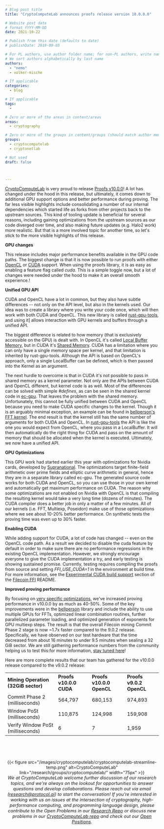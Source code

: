 ```yaml
---
# Blog post title
title: "CryptoComputeLab announces proofs release version 10.0.0.0"

# Website post date
# format YYYY-MM-DD
date: 2021-10-22

# Publish from this date (defaults to date)
# publishDate: 2019-09-03

# For PL authors, use author folder name; for non-PL authors, write name as in paper within ""
# We sort authors alphabetically by last name
authors:
  - "nemo"
  - volker-mische

# If applicable
categories:
  - blog

# If applicable
tags:
  -

# Zero or more of the areas in content/areas
areas:
  - cryptography

# Zero or more of the groups in content/groups (should match author membership)
groups:
  - cryptocomputelab
  - cryptonetlab

# Not used
draft: false



---
```


[CryptoComputeLab](https://github.com/protocol/cryptocomputelab)
is very proud to release [Proofs
v10.0.0](https://github.com/filecoin-project/rust-fil-proofs/blob/master/CHANGELOG.md#1000---2021-09-30)!
A lot has changed under the hood in this release, but ultimately, it
comes down to additional GPU support options and better performance
during proving. The far less visible highlights include consolidating a
number of our internal dependencies which started life as forks from
other projects back to the upstream sources. This kind of tooling update
is beneficial for several reasons, including gaining optimizations from
the upstream sources as our code diverged over time, and also making
future updates (e.g. Halo2 work) more realistic. But that is a more
involved topic for another time, so let's stick to the more visible
highlights of this release.

**GPU changes**

This release includes major performance benefits available in the GPU
code paths. The biggest change is that it is now possible to run proofs
with either [OpenCL](https://opencl.org/) or
[CUDA](https://en.wikipedia.org/wiki/CUDA) support. When using
the proofs library, it is as easy as enabling a feature flag called
*cuda*. This is a simple toggle now, but a lot of changes were needed
under the hood to make it an overall smooth experience.!

**Unified GPU API**

CUDA and OpenCL have a lot in common, but they also have subtle
differences -- not only on the API level, but also in the kernels used.
Our idea was to create a library where you write your code once, which
will then work with both CUDA and OpenCL. This new library is called
[rust-gpu-tools](https://github.com/filecoin-project/rust-gpu-tools),
and using it] allows interaction with GPU kernels and buffers
through a unified API.

The biggest difference is related to how memory (that is exclusively
accessible on the GPU) is dealt with. In OpenCL it's called [Local
Buffer
Memory](https://downloads.ti.com/mctools/esd/docs/opencl/memory/buffers.html#local-buffers),
but in CUDA it's [Shared
Memory](https://developer.nvidia.com/blog/using-shared-memory-cuda-cc/).
CUDA has a limitation where you can only have a single memory space per
kernel, and that limitation is inherited by rust-gpu-tools. Although the
API is based on OpenCL's approach, only a single LocalBuffer can be
defined, which is then passed into the Kernel as an argument.

The next hurdle to overcome is that in CUDA it's not possible to pass
in shared memory as a kernel parameter. Not only are the APIs between
CUDA and OpenCL different, but kernel code is as well. Most of the
differences can be solved with simple *\#defines*, as can be seen in the
shared kernel code in
[ec-gpu](https://github.com/filecoin-project/ec-gpu). That leaves
the problem with the shared memory. Unfortunately, this cannot be fully
unified between CUDA and OpenCL because you need to make CUDA specific
changes to the kernel. Though it is an arguably minimal exception, an
example can be found in [bellperson's FFT
kernel](https://github.com/filecoin-project/bellperson/blob/6a24bf6d42105c3f9ad344d512c4637bb5211075/src/gpu/fft/fft.cl#L23-L29).
The end result is that the kernel still has the same number of arguments
for both CUDA and OpenCL. In
[rust-gpu-tools](https://github.com/filecoin-project/rust-gpu-tools)
the API is like the one you would expect from OpenCL, where you pass in
a LocalBuffer. It will then automatically do the right thing for CUDA
and pass on the amount of memory that should be allocated when the
kernel is executed. Ultimately, we now have a unified API.

**GPU Optimizations**

This GPU work had started earlier this year with optimizations for
Nvidia cards, developed by
[Supranational](https://www.supranational.net/). The
optimizations target finite-field arithmetic over prime fields and
elliptic curve arithmetic in general, hence they are in a separate
library called ec-gpu. The generated source code works for both CUDA and
OpenCL, so you can use those in your own kernel and automatically get
maximum performance on CUDA. The reason why some optimizations are not
enabled on Nvidia with OpenCL is that compiling the resulting kernel
would take a very long time (dozens of minutes). The CUDA compiler does
a better job in only a matter of a few minutes. All of our kernels (i.e.
FFT, Multiexp, Poseidon) make use of those optimizations where we see
about 10-20% better performance. On synthetic tests the proving time was
even up to 30% faster.

**Enabling CUDA**

While adding support for CUDA, a lot of code has changed -- even on the
OpenCL code path. As a result we decided to disable the cuda feature by
default in order to make sure there are no performance regressions in
the existing OpenCL implementation. However, we strongly encourage
everyone to give the CUDA implementation a try, and early testing is
showing sustained promise. Currently, testing requires compiling the
proofs from source and setting *FFI_USE_CUDA=1* in the environment at
build time. For more information, see the [Experimental CUDA build
support](https://github.com/filecoin-project/filecoin-ffi#experimental-cuda-build-support)
section of the [Filecoin
FFI](https://github.com/filecoin-project/filecoin-ffi) README.

**Improved proving performance**

By focusing on [very specific
optimizations](https://github.com/filecoin-project/bellperson/issues/220),
we've increased proving performance in v10.0.0 by as much as 40-50%.
Some of the key improvements were in the
[bellperson](https://github.com/filecoin-project/bellperson)
library and include the ability to use multiple GPUs for FFTs, optimized
linear combination routines, further parallelized parameter loading, and
optimized generation of exponents for GPU multiexp steps. The result is
that the overall Filecoin mining Commit Phase 2 stage is now \~1.7x
faster compared to the 9.0.2 release. Specifically, we have observed on
our test hardware that the time decreased from about 16 minutes to under
9.5 minutes when sealing a 32 GiB sector. We are still gathering
performance numbers from the community helping us to test this:for more
information, [stay tuned
here](https://github.com/filecoin-project/lotus/discussions/7443)!

Here are more complete results that our team has gathered for the
v10.0.0 release compared to the v9.0.2 release:

<table class="table-fixed">
<tbody>
<tr class="odd">
<td class="w-1/2"><strong>Mining Operation (32GiB sector)</strong></td>
<td class="w-1/4"><strong>Proofs v10.0.0 CUDA</strong></td>
<td class="w-1/4"><strong>Proofs v10.0.0 OpenCL</strong></td>
<td class="w-1/4"><strong>Proofs v9.0.2 OpenCL</strong></td>
</tr>
<tr class="even">
<td>Commit Phase 2 (milliseconds)</td>
<td>564,797</td>
<td>680,153</td>
<td>974,893</td>
</tr>
<tr class="odd">
<td>Window PoSt (milliseconds)</td>
<td>110,875</td>
<td>124,998</td>
<td>159,908</td>
</tr>
<tr class="even">
<td>Verify Window PoSt (milliseconds)</td>
<td>6</td>
<td>7</td>
<td>1,959</td>
</tr>
</tbody>
</table>


<p>&nbsp</p>
<p>&nbsp</p>

<center>{{< figure src="/images/cryptocomputelab/cryptocomputelab-streamline-temp.png" alt=CryptoComputeLab" link="/research/groups/cryptocomputelab/" width="75px" >}}</center>

<center style=font-size:11pt><i> We at CryptoComputeLab welcome further discussion of our research topics,  and we're always on the lookout for  opportunities to answer questions and develop collaborations. Please reach out via email (<a href="mailto:research@protocol.ai">research@protocol.ai</a>) to start the conversation! If you’re interested in working with us on issues at the intersection of cryptography, high-performance computing, and programming language design, please contribute to the Open Problems in our <a href ="https://github.com/protocol/research">Research Repo</a> or discuss new problems in our <a href ="https://github.com/protocol/CryptoComputeLab">CryptoComputeLab repo</a> and check out our <a href ="https://jobs.lever.co/protocol?team=Research%20Development"> Open Positions</a>.
</i></center>
